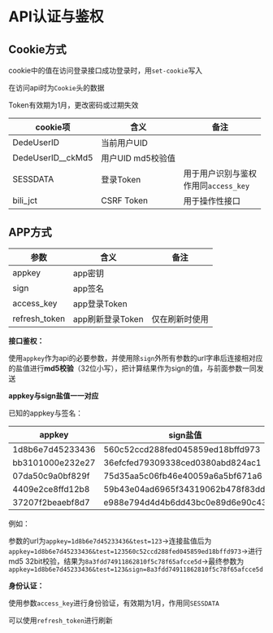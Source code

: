 # API认证与鉴权

## Cookie方式

cookie中的值在访问登录接口成功登录时，用`set-cookie`写入

在访问api时为`Cookie`头的数据

Token有效期为1月，更改密码或过期失效

| cookie项          | 含义              | 备注                                       |
| ----------------- | ----------------- | ------------------------------------------ |
| DedeUserID        | 当前用户UID       |                                            |
| DedeUserID__ckMd5 | 用户UID md5校验值 |                                            |
| SESSDATA          | 登录Token         | 用于用户识别与鉴权<br />作用同`access_key` |
| bili_jct          | CSRF Token        | 用于操作性接口                             |

## APP方式

| 参数          | 含义             | 备注           |
| ------------- | ---------------- | -------------- |
| appkey        | app密钥          |                |
| sign          | app签名          |                |
| access_key    | app登录Token     |                |
| refresh_token | app刷新登录Token | 仅在刷新时使用 |

**接口鉴权：**

使用`appkey`作为api的必要参数，并使用除`sign`外所有参数的url字串后连接相对应的盐值进行**md5校验**（32位小写），把计算结果作为sign的值，与前面参数一同发送

**appkey与sign盐值一一对应**

已知的appkey与签名：

| appkey           | sign盐值                         |
| ---------------- | -------------------------------- |
| 1d8b6e7d45233436 | 560c52ccd288fed045859ed18bffd973 |
| bb3101000e232e27 | 36efcfed79309338ced0380abd824ac1 |
| 07da50c9a0bf829f | 75d35aa5c06fb46e40059a6a5bf671a6 |
| 4409e2ce8ffd12b8 | 59b43e04ad6965f34319062b478f83dd |
| 37207f2beaebf8d7 | e988e794d4d4b6dd43bc0e89d6e90c43 |

例如：

参数的url为`appkey=1d8b6e7d45233436&test=123`->连接盐值后为`appkey=1d8b6e7d45233436&test=123560c52ccd288fed045859ed18bffd973`->进行md5 32bit校验，结果为`8a3fdd74911862810f5c78f65afcce5d`->最终参数为`appkey=1d8b6e7d45233436&test=123&sign=8a3fdd74911862810f5c78f65afcce5d`

**身份认证：**

使用参数` access_key `进行身份验证，有效期为1月，作用同`SESSDATA`

可以使用` refresh_token `进行刷新

